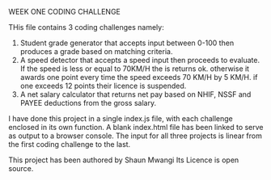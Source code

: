 WEEK ONE CODING CHALLENGE

THis file contains 3 coding challenges namely:
1) Student grade generator that accepts input between 0-100 then produces a grade based on matching criteria.
2) A speed detector that accepts a speed input then proceeds to evaluate. If the speed is less or equal to 70KM/H the is returns ok. otherwise it awards one point every time the speed exceeds 70 KM/H by 5 KM/H. if one exceeds 12 points their licence is suspended.
3) A net salary calculator that returns net pay based on NHIF, NSSF and PAYEE deductions from the gross salary.

I have done this project in a single index.js file, with each challenge enclosed in its own function. A blank index.html file has been linked to serve as output to a browser console. The input for all three projects is linear from the first coding challenge to the last.

This project has been authored by
Shaun Mwangi
Its Licence is open source.